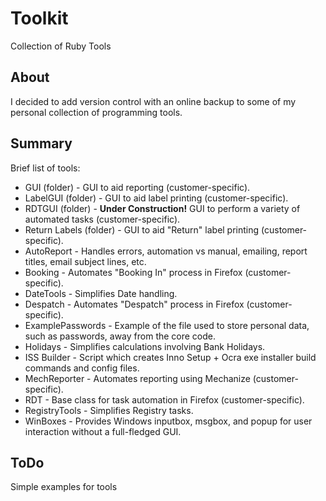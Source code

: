 Toolkit
=======

Collection of Ruby Tools

## About

I decided to add version control with an online backup to some of my personal collection of programming tools.

## Summary

Brief list of tools:
* GUI (folder) - GUI to aid reporting (customer-specific).
* LabelGUI (folder) - GUI to aid label printing (customer-specific).
* RDTGUI (folder) - **Under Construction!** GUI to perform a variety of automated tasks (customer-specific).
* Return Labels (folder) - GUI to aid "Return" label printing (customer-specific).
* AutoReport - Handles errors, automation vs manual, emailing, report titles, email subject lines, etc.
* Booking - Automates "Booking In" process in Firefox (customer-specific).
* DateTools - Simplifies Date handling.
* Despatch - Automates "Despatch" process in Firefox (customer-specific).
* ExamplePasswords - Example of the file used to store personal data, such as passwords, away from the core code.
* Holidays - Simplifies calculations involving Bank Holidays.
* ISS Builder - Script which creates Inno Setup + Ocra exe installer build commands and config files.
* MechReporter - Automates reporting using Mechanize (customer-specific).
* RDT - Base class for task automation in Firefox (customer-specific).
* RegistryTools - Simplifies Registry tasks.
* WinBoxes - Provides Windows inputbox, msgbox, and popup for user interaction without a full-fledged GUI.

## ToDo

Simple examples for tools